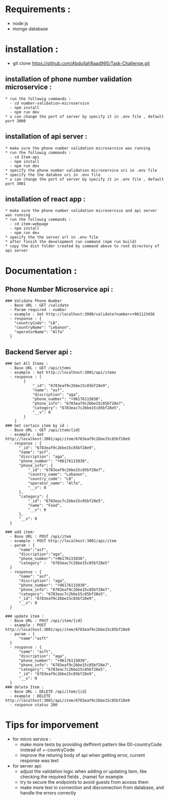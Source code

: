 # Requirements :
  - node js
  - mongo database
# installation :
  - git clone https://github.com/AbdullahRaad995/Task-Challenge.git

  ## installation of phone number validation microservice : 
    * run the followig commands : 
      - cd number-validation-microservice
      - npm install 
      - npm run dev
    * u can change the port of server by specify it in .env file , default port 3000

  ## installation of api server :
    * make sure the phone number validation microservice was running
    * run the followig commands : 
      - cd Item-api
      - npm install 
      - npm run dev
    * specify the phone number validation microservice uri in .env file 
    * specify the the databse uri in .env file
    * u can change the port of server by specify it in .env file , default port 3001

  ## installation of react app : 
    * make sure the phone number validation microservice and api server was running
    * run the followig commands : 
      - cd item-webpage
      - npm install 
      - npm run dev
    * specify the the server url in .env file   
    * after finsih the development run command (npm run build)
    * copy the dist folder created by command above to root directory of api server
    
# Documentation : 
  ## Phone Number Microservice api :
    ### Validate Phone Number 
      - Base URL : GET /validate
      - Param required : number
      - example : Get http://localhost:3000/validate?number=+961123456
      - response : {
        "countryCode": "LB",
        "countryName": "Lebanon",
        "operatorName": "Alfa"
      }
  ## Backend Server api :
    ### Get All Items : 
      - Base URL : GET /api/items
      - example : Get http://localhost:3001/api/items
      - response : [
            {
                "_id": "6783eaf9c2bbe15c85bf28e9",
                "name": "asf",
                "discription": "aga",
                "phone_number": "+96176115030",
                "phone_info": "6783eaf9c2bbe15c85bf28e7",
                "category": "6783eac7c2bbe15c85bf28e5",
                "__v": 0
            }
        ]
    ### Get certain item by id :
      - Base URL : GET /api/item/{id}
      - example : Get http://localhost:3001/api/item/6783eaf9c2bbe15c85bf28e9
      - response : {
          "_id": "6783eaf9c2bbe15c85bf28e9",
          "name": "asf",
          "discription": "aga",
          "phone_number": "+96176115030",
          "phone_info": {
              "_id": "6783eaf9c2bbe15c85bf28e7",
              "country_name": "Lebanon",
              "country_code": "LB",
              "operator_name": "Alfa",
              "__v": 0
          },
          "category": {
              "_id": "6783eac7c2bbe15c85bf28e5",
              "name": "Food",
              "__v": 0
          },
          "__v": 0
      }
          
    ### add item:
      - Base URL : POST /api/item
      - example : POST http://localhost:3001/api/item
      - param : {
          "name":"asf",
          "discription":"aga",
          "phone_number":"+96176115030",
          "category" :  "6783eac7c2bbe15c85bf28e5"
      }
      - response : {
          "name": "asf",
          "discription": "aga",
          "phone_number": "+96176115030",
          "phone_info": "6783eaf9c2bbe15c85bf28e7",
          "category": "6783eac7c2bbe15c85bf28e5",
          "_id": "6783eaf9c2bbe15c85bf28e9",
          "__v": 0
      }
      
    ### update item :
      - Base URL : POST /api/item/{id}
      - example : POST http://localhost:3001/api/item/6783eaf9c2bbe15c85bf28e9
      - param : {
          "name":"asft"
      }
      - response : {
          "name": "asft",
          "discription": "aga",
          "phone_number": "+96176115030",
          "phone_info": "6783eaf9c2bbe15c85bf28e7",
          "category": "6783eac7c2bbe15c85bf28e5",
          "_id": "6783eaf9c2bbe15c85bf28e9",
          "__v": 0
      }
    ### delete Item :
      - Base URL : DELETE /api/item/{id}
      - example : DELETE http://localhost:3001/api/item/6783eaf9c2bbe15c85bf28e9
      - response status 200


# Tips for imporvement
  - for micro service :
    * make more tests by providing deffirent pattern like 00-countryCode instead of +-countryCode
    * improve the returing body of api when getting error, current response was text
  - for server api:
    * adjust the validation logic when adding or updating item, like checking the required fields , (name) for example
    * try to secure the endpoints to avoid guests from access them
    * make more test in connection and disconnection from database, and handle the errors correctly
    
    

